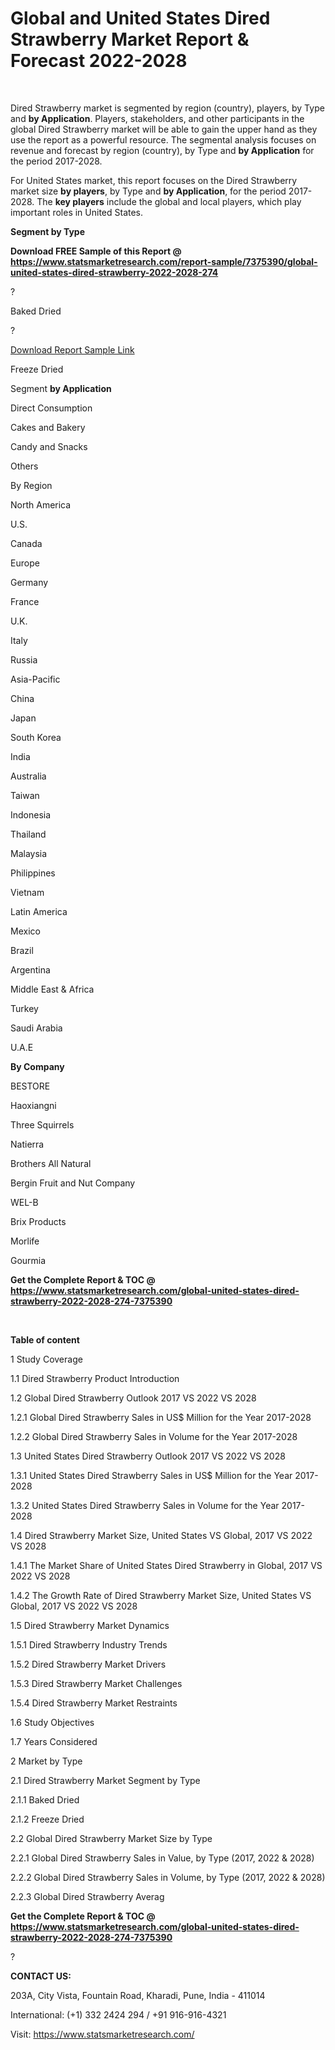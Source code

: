 <h1>Global and United States Dired Strawberry Market Report & Forecast 2022-2028</h1><br/><p>Dired Strawberry market is segmented by region (country), players, by Type and <strong>by Application</strong>. Players, stakeholders, and other participants in the global Dired Strawberry market will be able to gain the upper hand as they use the report as a powerful resource. The segmental analysis focuses on revenue and forecast by region (country), by Type and <strong>by Application</strong> for the period 2017-2028.</p>
 
 
 
 <p>For United States market, this report focuses on the Dired Strawberry market size <strong>by players</strong>, by Type and <strong>by Application</strong>, for the period 2017-2028. The <strong>key players</strong> include the global and local players, which play important roles in United States.</p>
 
 
 
 <p><strong>Segment by Type</strong></p>
 
 
 
 <div><b>Download FREE Sample of this Report @ <a href="https://www.statsmarketresearch.com/download-free-sample/7375390/global-united-states-dired-strawberry-2022-2028-274">https://www.statsmarketresearch.com/report-sample/7375390/global-united-states-dired-strawberry-2022-2028-274</a></b></div>
 
 
 
 <p>? </p>
 
 
 
 <p>Baked Dried</p>
 
 
 
 <p>? </p>
 
 
 
 <p><a href="https://www.statsmarketresearch.com/download-free-sample/7375390/global-united-states-dired-strawberry-2022-2028-274">Download Report Sample Link</a></p>
 
 
 
 <p>Freeze Dried</p>
 
 
 
 <p>Segment <strong>by Application</strong></p>
 
 
 
 <p>Direct Consumption</p>
 
 
 
 <p>Cakes and Bakery</p>
 
 
 
 <p>Candy and Snacks</p>
 
 
 
 <p>Others</p>
 
 
 
 <p>By Region</p>
 
 
 
 <p>North America</p>
 
 
 
 <p>U.S.</p>
 
 
 
 <p>Canada</p>
 
 
 
 <p>Europe</p>
 
 
 
 <p>Germany</p>
 
 
 
 <p>France</p>
 
 
 
 <p>U.K.</p>
 
 
 
 <p>Italy</p>
 
 
 
 <p>Russia</p>
 
 
 
 <p>Asia-Pacific</p>
 
 
 
 <p>China</p>
 
 
 
 <p>Japan</p>
 
 
 
 <p>South Korea</p>
 
 
 
 <p>India</p>
 
 
 
 <p>Australia</p>
 
 
 
 <p>Taiwan</p>
 
 
 
 <p>Indonesia</p>
 
 
 
 <p>Thailand</p>
 
 
 
 <p>Malaysia</p>
 
 
 
 <p>Philippines</p>
 
 
 
 <p>Vietnam</p>
 
 
 
 <p>Latin America</p>
 
 
 
 <p>Mexico</p>
 
 
 
 <p>Brazil</p>
 
 
 
 <p>Argentina</p>
 
 
 
 <p>Middle East & Africa</p>
 
 
 
 <p>Turkey</p>
 
 
 
 <p>Saudi Arabia</p>
 
 
 
 <p>U.A.E</p>
 
 
 
 <p><strong>By Company</strong></p>
 
 
 
 <p>BESTORE</p>
 
 
 
 <p>Haoxiangni</p>
 
 
 
 <p>Three Squirrels</p>
 
 
 
 <p>Natierra</p>
 
 
 
 <p>Brothers All Natural</p>
 
 
 
 <p>Bergin Fruit and Nut Company</p>
 
 
 
 <p>WEL-B</p>
 
 
 
 <p>Brix Products</p>
 
 
 
 <p>Morlife</p>
 
 
 
 <p>Gourmia</p>
 
 
 
 <div><b>Get the Complete Report & TOC @ <a href="https://www.statsmarketresearch.com/global-united-states-dired-strawberry-2022-2028-274-7375390">https://www.statsmarketresearch.com/global-united-states-dired-strawberry-2022-2028-274-7375390</a></b></div>
 
 
 
 <p><br />
 
 <b>Table of content</b></p>
 
 
 
 <p>1 Study Coverage<br />
 
 1.1 Dired Strawberry Product Introduction<br />
 
 1.2 Global Dired Strawberry Outlook 2017 VS 2022 VS 2028<br />
 
 1.2.1 Global Dired Strawberry Sales in US$ Million for the Year 2017-2028<br />
 
 1.2.2 Global Dired Strawberry Sales in Volume for the Year 2017-2028<br />
 
 1.3 United States Dired Strawberry Outlook 2017 VS 2022 VS 2028<br />
 
 1.3.1 United States Dired Strawberry Sales in US$ Million for the Year 2017-2028<br />
 
 1.3.2 United States Dired Strawberry Sales in Volume for the Year 2017-2028<br />
 
 1.4 Dired Strawberry Market Size, United States VS Global, 2017 VS 2022 VS 2028<br />
 
 1.4.1 The Market Share of United States Dired Strawberry in Global, 2017 VS 2022 VS 2028<br />
 
 1.4.2 The Growth Rate of Dired Strawberry Market Size, United States VS Global, 2017 VS 2022 VS 2028<br />
 
 1.5 Dired Strawberry Market Dynamics<br />
 
 1.5.1 Dired Strawberry Industry Trends<br />
 
 1.5.2 Dired Strawberry Market Drivers<br />
 
 1.5.3 Dired Strawberry Market Challenges<br />
 
 1.5.4 Dired Strawberry Market Restraints<br />
 
 1.6 Study Objectives<br />
 
 1.7 Years Considered<br />
 
 2 Market by Type<br />
 
 2.1 Dired Strawberry Market Segment by Type<br />
 
 2.1.1 Baked Dried<br />
 
 2.1.2 Freeze Dried<br />
 
 2.2 Global Dired Strawberry Market Size by Type<br />
 
 2.2.1 Global Dired Strawberry Sales in Value, by Type (2017, 2022 & 2028)<br />
 
 2.2.2 Global Dired Strawberry Sales in Volume, by Type (2017, 2022 & 2028)<br />
 
 2.2.3 Global Dired Strawberry Averag</p>
 
 
 
 <div><b>Get the Complete Report & TOC @ <a href="https://www.statsmarketresearch.com/global-united-states-dired-strawberry-2022-2028-274-7375390">https://www.statsmarketresearch.com/global-united-states-dired-strawberry-2022-2028-274-7375390</a></b></div>
 
 
 
 <p>? </p>
 
 
 
 <p><b>CONTACT US:</b><br />
 
 203A, City Vista, Fountain Road, Kharadi, Pune, India - 411014<br />
 
 International: (+1) 332 2424 294 / +91 916-916-4321<br />
 
 Visit: <a href="https://www.statsmarketresearch.com/">https://www.statsmarketresearch.com/</a></p>